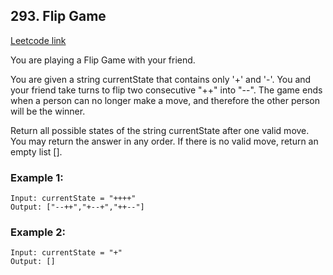 ## 293. Flip Game
[Leetcode link](https://leetcode.com/problems/flip-game/)

You are playing a Flip Game with your friend.

You are given a string currentState that contains only '+' and '-'. You and your friend take turns to flip two consecutive "++" into "--". The game ends when a person can no longer make a move, and therefore the other person will be the winner.

Return all possible states of the string currentState after one valid move. You may return the answer in any order. If there is no valid move, return an empty list [].

 

### Example 1:

```
Input: currentState = "++++"
Output: ["--++","+--+","++--"]
```

### Example 2:

```
Input: currentState = "+"
Output: []
```
